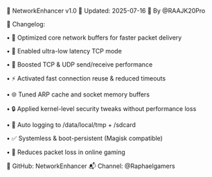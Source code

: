 🔧 NetworkEnhancer v1.0
📅 Updated: 2025-07-16
👤 By @RAAJK20Pro

🚀 Changelog:

• 🧠 Optimized core network buffers for faster packet delivery

• 📡 Enabled ultra-low latency TCP mode

• 📶 Boosted TCP & UDP send/receive performance

• ⚡ Activated fast connection reuse & reduced timeouts

• 🌐 Tuned ARP cache and socket memory buffers

• 🔒 Applied kernel-level security tweaks without performance loss

• 💾 Auto logging to /data/local/tmp + /sdcard

• ✅ Systemless & boot-persistent (Magisk compatible)

• 🎯 Reduces packet loss in online gaming

📁 GitHub: NetworkEnhancer
📬 Channel: @Raphaelgamers
